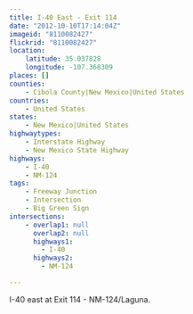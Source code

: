 ```yaml
---
title: I-40 East - Exit 114
date: "2012-10-10T17:14:04Z"
imageid: "8110082427"
flickrid: "8110082427"
location:
    latitude: 35.037828
    longitude: -107.368309
places: []
counties:
    - Cibola County|New Mexico|United States
countries:
    - United States
states:
    - New Mexico|United States
highwaytypes:
    - Interstate Highway
    - New Mexico State Highway
highways:
    - I-40
    - NM-124
tags:
    - Freeway Junction
    - Intersection
    - Big Green Sign
intersections:
    - overlap1: null
      overlap2: null
      highways1:
        - I-40
      highways2:
        - NM-124

---
```

I-40 east at Exit 114 - NM-124/Laguna.